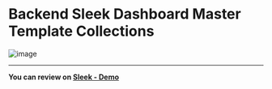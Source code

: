# Backend Sleek Dashboard Master Template Collections


![image](https://user-images.githubusercontent.com/55779668/128497730-35178d29-30e4-40a9-ab6a-b14d8107ba76.png)

-------------------

**You can review on [Sleek - Demo](https://deebtarmizi104.github.io/Sleek-Dashboard-Backend-Master/)**
